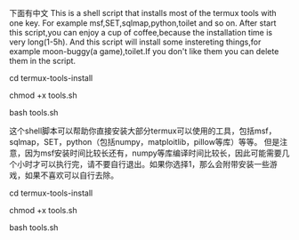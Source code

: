 下面有中文
This is a shell script that installs most of the termux tools with one key.
For example msf,SET,sqlmap,python,toilet and so on.
After start this script,you can enjoy a cup of coffee,because the installation time is very long(1-5h).
And this script will install some instereting things,for example moon-buggy(a game),toilet.If you don't like them you can delete them in the script.

cd termux-tools-install

chmod +x tools.sh

bash tools.sh

这个shell脚本可以帮助你直接安装大部分termux可以使用的工具，包括msf，sqlmap，SET，python（包括numpy，matploitlib，pillow等库）等等。
但是注意，因为msf安装时间比较长还有，numpy等库编译时间比较长，因此可能需要几个小时才可以执行完，请不要自行退出。如果你选择1，那么会附带安装一些游戏，如果不喜欢可以自行去除。

cd termux-tools-install

chmod +x tools.sh

bash tools.sh
